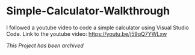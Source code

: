 # Simple-Calculator-Walkthrough

I followed a youtube video to code a simple calculator using Visual Studio Code.
Link to the youtube video: https://youtu.be/j59qQ7YWLxw

*This Project has been archived*
